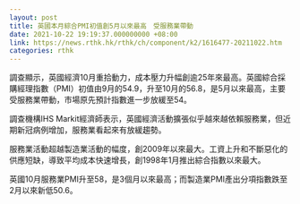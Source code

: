 ```yaml
---
layout: post
title: 英國本月綜合PMI初值創5月以來最高　受服務業帶動
date: 2021-10-22 19:19:37.000000000 +08:00
link: https://news.rthk.hk/rthk/ch/component/k2/1616477-20211022.htm
categories: rthk
---
```


調查顯示，英國經濟10月重拾動力，成本壓力升幅創逾25年來最高。英國綜合採購經理指數（PMI）初值由9月的54.9，升至10月的56.8，是5月以來最高，主要受服務業帶動，市場原先預計指數進一步放緩至54。

調查機構IHS Markit經濟師表示，英國經濟活動擴張似乎越來越依賴服務業，但近期新冠病例增加，服務業看起來有放緩趨勢。

服務業活動超越製造業活動的幅度，創2009年以來最大。工資上升和不斷惡化的供應短缺，導致平均成本快速增長，創1998年1月推出綜合指數以來最大。

英國10月服務業PMI升至58，是3個月以來最高；而製造業PMI產出分項指數跌至2月以來新低50.6。
